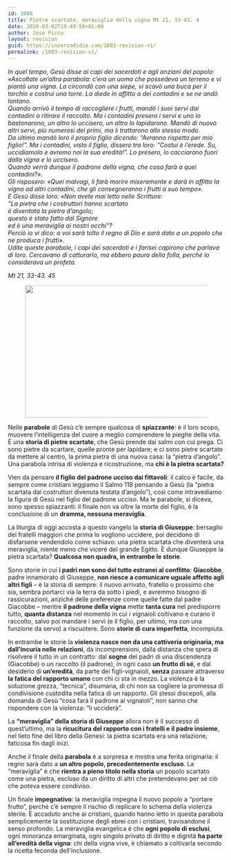 ```yaml
---
id: 1086
title: Pietre scartate, meraviglia della vigna Mt 21, 33-43. 4
date: 2020-03-02T19:49:58+01:00
author: Jose Picco
layout: revision
guid: https://incercadidio.com/1083-revision-v1/
permalink: /1083-revision-v1/
---
```

_In quel tempo, Gesù disse ai capi dei sacerdoti e agli anziani del popolo:  
«Ascoltate un&#8217;altra parabola: c&#8217;era un uomo che possedeva un terreno e vi piantò una vigna. La circondò con una siepe, vi scavò una buca per il torchio e costruì una torre. La diede in affitto a dei contadini e se ne andò lontano.  
Quando arrivò il tempo di raccogliere i frutti, mandò i suoi servi dai contadini a ritirare il raccolto. Ma i contadini presero i servi e uno lo bastonarono, un altro lo uccisero, un altro lo lapidarono. Mandò di nuovo altri servi, più numerosi dei primi, ma li trattarono allo stesso modo.  
Da ultimo mandò loro il proprio figlio dicendo: &#8220;Avranno rispetto per mio figlio!&#8221;. Ma i contadini, visto il figlio, dissero tra loro: &#8220;Costui è l&#8217;erede. Su, uccidiamolo e avremo noi la sua eredità!&#8221;. Lo presero, lo cacciarono fuori dalla vigna e lo uccisero.  
Quando verrà dunque il padrone della vigna, che cosa farà a quei contadini?».  
Gli risposero: «Quei malvagi, li farà morire miseramente e darà in affitto la vigna ad altri contadini, che gli consegneranno i frutti a suo tempo».  
E Gesù disse loro: «Non avete mai letto nelle Scritture:  
&#8220;La pietra che i costruttori hanno scartato  
è diventata la pietra d&#8217;angolo;  
questo è stato fatto dal Signore  
ed è una meraviglia ai nostri occhi&#8221;?  
Perciò io vi dico: a voi sarà tolto il regno di Dio e sarà dato a un popolo che ne produca i frutti».  
Udite queste parabole, i capi dei sacerdoti e i farisei capirono che parlava di loro. Cercavano di catturarlo, ma ebbero paura della folla, perché lo considerava un profeta._

<p class="has-text-align-right">
  <em>Mt 21, 33-43. 45</em>
</p><figure class="wp-block-image size-large is-resized">

<img src="https://incercadidio.com/wp-content/uploads/2020/03/41.jpg" alt="" class="wp-image-1085" width="580" height="307" srcset="https://incercadidio.com/wp-content/uploads/2020/03/41.jpg 401w, https://incercadidio.com/wp-content/uploads/2020/03/41-300x159.jpg 300w" sizes="(max-width: 580px) 100vw, 580px" /> </figure> 

Nelle **parabole** di Gesù c’è sempre qualcosa di **spiazzante**: è il loro scopo, muovere l’intelligenza del cuore a meglio comprendere le pieghe della vita. È una **storia di pietre scartate**, che Gesù prende dai salmi con cui prega. Ci sono pietre da scartare, quelle pronte per lapidare; e ci sono pietre scartate da mettere al centro, la prima pietra di una nuova casa: la “pietra d’angolo”. Una parabola intrisa di violenza e ricostruzione, ma **chi è la pietra scartata?**

Vien da pensare **il figlio del padrone ucciso dai fittavoli**: il calco è facile, da sempre come cristiani leggiamo il Salmo 118 pensando a Gesù (la “pietra scartata dai costruttori divenuta testata d’angolo”), così come intravediamo la figura di Gesù nel figlio del padrone ucciso. Ma le parabole, si diceva, sono spesso spiazzanti: il finale non va oltre la morte del figlio, è la conclusione di un **dramma, nessuna meraviglia**.

La liturgia di oggi accosta a questo vangelo la **storia di Giuseppe**: bersaglio dei fratelli maggiori che prima lo vogliono uccidere, poi decidono di disfarsene vendendolo come schiavo: una pietra scartata che diventerà una meraviglia, niente meno che viceré del grande Egitto. È dunque Giuseppe la pietra scartata? **Qualcosa non quadra, in entrambe le storie**.

Sono storie in cui **i padri non sono del tutto estranei al conflitto**: **Giacobbe**, padre innamorato di Giuseppe, **non riesce a comunicare uguale affetto agli altri figli** – è la storia di sempre: il nuovo arrivato, fratello o prossimo che sia, sembra portarci via la terra da sotto i piedi, e avremmo bisogno di rassicurazioni, anziché delle preferenze come quelle fatte dal padre Giacobbe – mentre **il padrone della vigna** mette **tanta cura** nel predisporre tutto, **quanta distanza** nel momento in cui i vignaioli coltivano e curano il raccolto, salvo poi mandare i servi (e il figlio, per ultimo, ma con una funzione da servo) a riscuotere. Sono **storie di cura imperfetta**, incompiuta.

In entrambe le storie la **violenza nasce non da una cattiveria originaria, ma dall’incuria nelle relazioni**, da incomprensioni, dalla distanza che spera di risolvere il tutto in un contratto: dal **sogno** dei padri di una discendenza (Giacobbe) o un raccolto (il padrone), in ogni caso **un frutto di sé**, e dal desiderio di **un’eredità**, da parte dei figli-vignaioli, **senza** passare attraverso **la fatica del rapporto umano** con chi ci sta in mezzo. La violenza è la soluzione grezza, “tecnica”, disumana, di chi non sa cogliere la promessa di condivisione custodita nella fatica di un rapporto. Gli stessi discepoli, alla domanda di Gesù “cosa farà il padrone ai vignaioli”, non sanno che rispondere con la violenza: “li ucciderà”.

La **“meraviglia” della storia di Giuseppe** allora non è il successo di quest’ultimo, ma la **ricucitura del rapporto con i fratelli e il padre insieme**, nel lieto fine del libro della Genesi: la pietra scartata era una relazione, faticosa fin dagli inizi.

Anche il finale della **parabola** è a sorpresa e mostra una ferita originaria: il regno sarà dato a **un altro popolo, precedentemente escluso**. La “meraviglia” è che **rientra a pieno titolo nella storia** un popolo scartato come una pietra, escluso da un diritto di altri che pretendevano per sé ciò che poteva essere condiviso. 

Un finale **impegnativo**: la meraviglia impegna il nuovo popolo a “portare frutto”, perché c’è sempre il rischio di replicare lo schema della violenza sterile. È accaduto anche ai cristiani, quando hanno letto in questa parabola semplicemente la sostituzione degli ebrei con i cristiani, travisandone il senso profondo. La meraviglia evangelica è che **ogni popolo di esclusi**, ogni minoranza emarginata, ogni singolo privato di diritto e dignità **ha parte all’eredità della vigna**: chi della vigna vive, è chiamato a coltivarla secondo la ricetta feconda dell’inclusione.